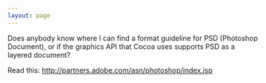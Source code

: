 ```yaml
---
layout: page
---
```


Does anybody know where I can find a format guideline for PSD (Photoshop Document), or if the graphics API that Cocoa uses supports PSD as a layered document?


Read this:  http://partners.adobe.com/asn/photoshop/index.jsp
